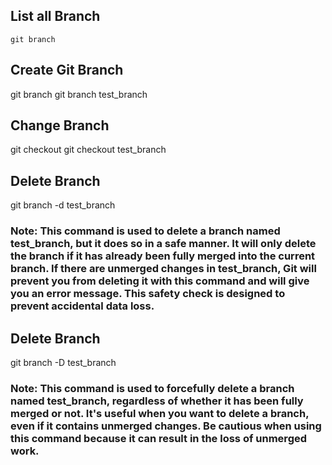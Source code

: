 ## List all Branch
```
git branch
```

## Create Git Branch
git branch <Branch Name>
git branch test_branch

## Change Branch
git checkout <Branch Name>
git checkout test_branch

## Delete Branch
git branch -d test_branch

### Note: This command is used to delete a branch named test_branch, but it does so in a safe manner. It will only delete the branch if it has already been fully merged into the current branch. If there are unmerged changes in test_branch, Git will prevent you from deleting it with this command and will give you an error message. This safety check is designed to prevent accidental data loss.

## Delete Branch
git branch -D test_branch

### Note: This command is used to forcefully delete a branch named test_branch, regardless of whether it has been fully merged or not. It's useful when you want to delete a branch, even if it contains unmerged changes. Be cautious when using this command because it can result in the loss of unmerged work.

##
